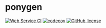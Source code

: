 # ponygen

[![Web Service CI](https://github.com/drazisil/ponygen/actions/workflows/web.yml/badge.svg)](https://github.com/drazisil/ponygen/actions/workflows/web.yml) [![codecov](https://codecov.io/gh/drazisil/ponygen/branch/main/graph/badge.svg?token=GYOHU3V68U)](https://codecov.io/gh/drazisil/ponygen) [![GitHub license](https://img.shields.io/github/license/drazisil/ponygen)](https://github.com/drazisil/ponygen/blob/main/LICENSE)